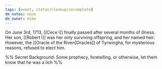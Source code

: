 ```yaml
---
tags: [event, status/cleanup/incomplete]
dm_notes: none
dm_owner: mike
---
```


On June 3rd, 1713, [[Cece I]] finally passed after several months of illness. Her son, [[Robert I]] was her only surviving offspring, and her named heir. However, the [[Oracle of the Riven|Oracles]] of Tyrwingha, for mysterious reasons, refused to elect him.

%% Secret Background: Some prophecy, foretelling, or otherwise, let them know that he was a lich %%